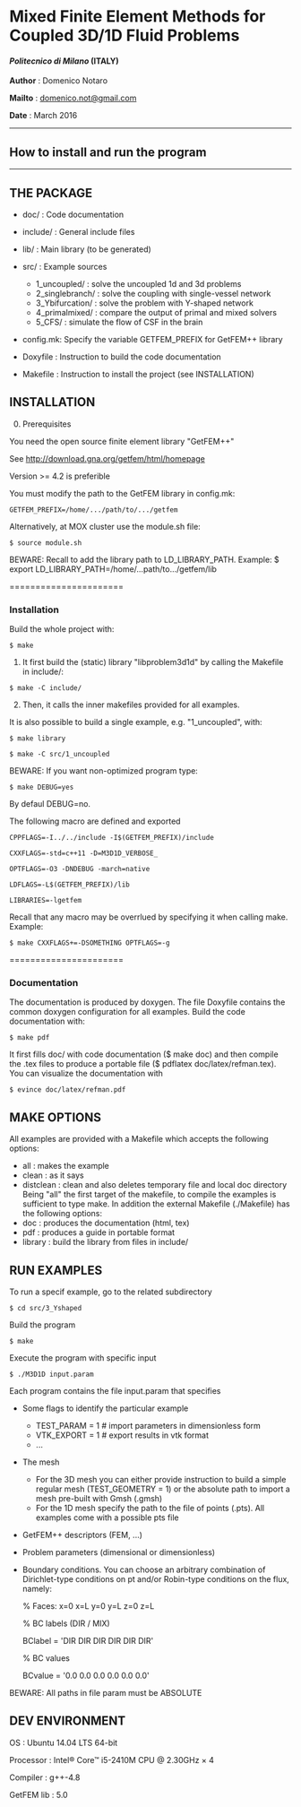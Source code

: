 # Mixed Finite Element Methods for Coupled 3D/1D Fluid Problems
#### *Politecnico di Milano* (ITALY)

**Author** : Domenico Notaro 

**Mailto** : <domenico.not@gmail.com>

**Date**   : March 2016

-------------------------------------------------------
## How to install and run the program
-------------------------------------------------------
## THE PACKAGE
- doc/     : Code documentation

- include/ : General include files

- lib/     : Main library (to be generated)

- src/     : Example sources
  - 1_uncoupled/    : solve the uncoupled 1d and 3d problems
  - 2_singlebranch/ : solve the coupling with single-vessel network
  - 3_Ybifurcation/ : solve the problem with Y-shaped network
  - 4_primalmixed/  : compare the output of primal and mixed solvers
  - 5_CFS/          : simulate the flow of CSF in the brain

- config.mk: Specify the variable GETFEM_PREFIX for GetFEM++ library

- Doxyfile : Instruction to build the code documentation

- Makefile : Instruction to install the project (see INSTALLATION)

## INSTALLATION
0. Prerequisites

You need the open source finite element library "GetFEM++"

See <http://download.gna.org/getfem/html/homepage>

Version >= 4.2 is preferible

You must modify the path to the GetFEM library in config.mk:
``` 
GETFEM_PREFIX=/home/.../path/to/.../getfem
``` 

Alternatively, at MOX cluster use the module.sh file:
``` 
$ source module.sh
``` 

BEWARE: 
Recall to add the library path to LD_LIBRARY_PATH. Example:
$ export LD_LIBRARY_PATH=/home/...path/to.../getfem/lib

======================

### Installation
Build the whole project with:
``` 
$ make
``` 
1. It first build the (static) library "libproblem3d1d" by calling
the Makefile in include/:
``` 
$ make -C include/
``` 
2. Then, it calls the inner makefiles provided for all examples.

It is also possible to build a single example, e.g. "1_uncoupled", with:
``` 
$ make library

$ make -C src/1_uncoupled
``` 

BEWARE: 
If you want non-optimized program type:
``` 
$ make DEBUG=yes 
``` 
By defaul DEBUG=no.

The following macro are defined and exported
``` 
CPPFLAGS=-I../../include -I$(GETFEM_PREFIX)/include

CXXFLAGS=-std=c++11 -D=M3D1D_VERBOSE_

OPTFLAGS=-O3 -DNDEBUG -march=native

LDFLAGS=-L$(GETFEM_PREFIX)/lib

LIBRARIES=-lgetfem
``` 
Recall that any macro may be overrlued by specifying it when calling 
make. Example: 
``` 
$ make CXXFLAGS+=-DSOMETHING OPTFLAGS=-g
``` 

======================

### Documentation
The documentation is produced by doxygen. The file Doxyfile contains 
the common doxygen configuration for all examples.
Build the code documentation with:
``` 
$ make pdf
``` 
It first fills doc/ with code documentation ($ make doc) and then compile
the .tex files to produce a portable file ($ pdflatex doc/latex/refman.tex).
You can visualize the documentation with
``` 
$ evince doc/latex/refman.pdf
``` 

## MAKE OPTIONS
All examples are provided with a Makefile which accepts the following
options:
-  all       : makes the example
-  clean     : as it says
-  distclean : clean and also deletes temporary file and local doc directory
Being "all" the first target of the makefile, to compile the examples is
sufficient to type make. 
In addition the external Makefile (./Makefile) has the following options:
-  doc       : produces the documentation (html, tex)
-  pdf       : produces a guide in portable format
- library    : build the library from files in include/

## RUN EXAMPLES
To run a specif example, go to the related subdirectory
``` 
$ cd src/3_Yshaped
``` 
Build the program
``` 
$ make
``` 
Execute the program with specific input
``` 
$ ./M3D1D input.param
``` 
Each program contains the file input.param that specifies 

- Some flags to identify the particular example
  -  TEST_PARAM = 1  # import parameters in dimensionless form
  -  VTK_EXPORT = 1  # export results in vtk format
  -  ...

- The mesh
  - For the 3D mesh you can either provide instruction to build a simple
  regular mesh (TEST_GEOMETRY = 1) or the absolute path to import a mesh
  pre-built with Gmsh (.gmsh)
  - For the 1D mesh specify the path to the file of points (.pts). All
  examples come with a possible pts file

- GetFEM++ descriptors (FEM, ...)

- Problem parameters (dimensional or dimensionless)

- Boundary conditions. You can choose an arbitrary combination of
  Dirichlet-type conditions on pt and/or Robin-type conditions
  on the flux, namely:

  % Faces:   x=0  x=L  y=0  y=L  z=0  z=L

  % BC labels (DIR / MIX)

  BClabel = 'DIR  DIR  DIR  DIR  DIR  DIR'

  % BC values

  BCvalue = '0.0  0.0  0.0  0.0  0.0  0.0'
  
  
BEWARE: All paths in file param must be ABSOLUTE

##  DEV ENVIRONMENT
OS         : Ubuntu 14.04 LTS 64-bit

Processor  : Intel® Core™ i5-2410M CPU @ 2.30GHz × 4 

Compiler   : g++-4.8

GetFEM lib : 5.0

